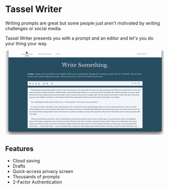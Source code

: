 # Tassel Writer

Writing prompts are great but some people just aren't motivated by writing challenges or social media.

Tassel Writer presents you with a prompt and an editor and let's you do your thing your way.

![Prompt and Editor Example](splash.png)

## Features

- Cloud saving
- Drafts
- Quick-access privacy screen
- Thousands of prompts
- 2-Factor Authentication